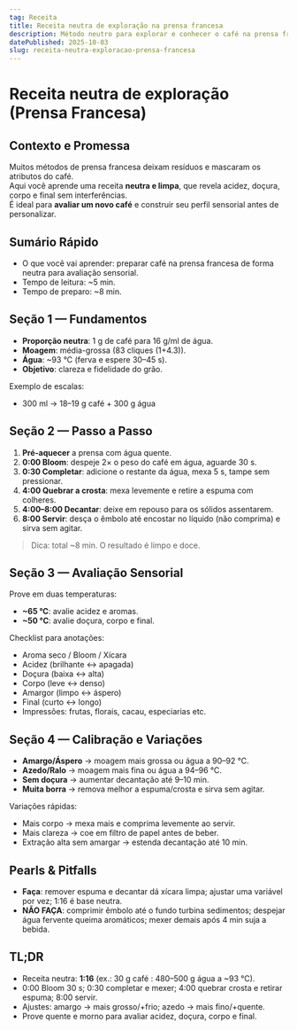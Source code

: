 ```yaml
---
tag: Receita
title: Receita neutra de exploração na prensa francesa
description: Método neutro para explorar e conhecer o café na prensa francesa com clareza sensorial.
datePublished: 2025-10-03
slug: receita-neutra-exploracao-prensa-francesa
---
```


# Receita neutra de exploração (Prensa Francesa)

## Contexto e Promessa

Muitos métodos de prensa francesa deixam resíduos e mascaram os atributos do café.  
Aqui você aprende uma receita **neutra e limpa**, que revela acidez, doçura, corpo e final sem interferências.  
É ideal para **avaliar um novo café** e construir seu perfil sensorial antes de personalizar.

## Sumário Rápido

- O que você vai aprender: preparar café na prensa francesa de forma neutra para avaliação sensorial.
- Tempo de leitura: ~5 min.
- Tempo de preparo: ~8 min.

## Seção 1 — Fundamentos

- **Proporção neutra**: 1 g de café para 16 g/ml de água.
- **Moagem**: média-grossa (83 cliques (1+4.3)).
- **Água**: ~93 °C (ferva e espere 30–45 s).
- **Objetivo**: clareza e fidelidade do grão.

Exemplo de escalas:

- 300 ml → 18–19 g café + 300 g água

## Seção 2 — Passo a Passo

1. **Pré-aquecer** a prensa com água quente.
2. **0:00 Bloom**: despeje 2× o peso do café em água, aguarde 30 s.
3. **0:30 Completar**: adicione o restante da água, mexa 5 s, tampe sem pressionar.
4. **4:00 Quebrar a crosta**: mexa levemente e retire a espuma com colheres.
5. **4:00–8:00 Decantar**: deixe em repouso para os sólidos assentarem.
6. **8:00 Servir**: desça o êmbolo até encostar no líquido (não comprima) e sirva sem agitar.

> Dica: total ~8 min. O resultado é limpo e doce.

## Seção 3 — Avaliação Sensorial

Prove em duas temperaturas:

- **~65 °C**: avalie acidez e aromas.
- **~50 °C**: avalie doçura, corpo e final.

Checklist para anotações:

- Aroma seco / Bloom / Xícara
- Acidez (brilhante ↔ apagada)
- Doçura (baixa ↔ alta)
- Corpo (leve ↔ denso)
- Amargor (limpo ↔ áspero)
- Final (curto ↔ longo)
- Impressões: frutas, florais, cacau, especiarias etc.

## Seção 4 — Calibração e Variações

- **Amargo/Áspero** → moagem mais grossa ou água a 90–92 °C.
- **Azedo/Ralo** → moagem mais fina ou água a 94–96 °C.
- **Sem doçura** → aumentar decantação até 9–10 min.
- **Muita borra** → remova melhor a espuma/crosta e sirva sem agitar.

Variações rápidas:

- Mais corpo → mexa mais e comprima levemente ao servir.
- Mais clareza → coe em filtro de papel antes de beber.
- Extração alta sem amargar → estenda decantação até 10 min.

## Pearls & Pitfalls

- **Faça**: remover espuma e decantar dá xícara limpa; ajustar uma variável por vez; 1:16 é base neutra.
- **NÃO FAÇA**: comprimir êmbolo até o fundo turbina sedimentos; despejar água fervente queima aromáticos; mexer demais após 4 min suja a bebida.

## TL;DR

- Receita neutra: **1:16** (ex.: 30 g café : 480–500 g água a ~93 °C).
- 0:00 Bloom 30 s; 0:30 completar e mexer; 4:00 quebrar crosta e retirar espuma; 8:00 servir.
- Ajustes: amargo → mais grosso/+frio; azedo → mais fino/+quente.
- Prove quente e morno para avaliar acidez, doçura, corpo e final.
